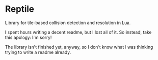 Reptile
=======

Library for tile-based collision detection and resolution in Lua.

I spent hours writing a decent readme, but I lost all of it. So instead, take this apology: I'm sorry!

The library isn't finished yet, anyway, so I don't know what I was thinking trying to write a readme already.
